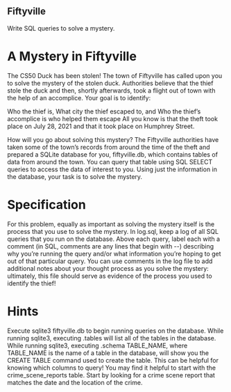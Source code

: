 ## Fiftyville
Write SQL queries to solve a mystery.

# A Mystery in Fiftyville
The CS50 Duck has been stolen! The town of Fiftyville has called upon you to solve the mystery of the stolen duck. Authorities believe 
that the thief stole the duck and then, shortly afterwards, took a flight out of town with the help of an accomplice. Your goal is to identify:

Who the thief is,
What city the thief escaped to, and
Who the thief’s accomplice is who helped them escape
All you know is that the theft took place on July 28, 2021 and that it took place on Humphrey Street.

How will you go about solving this mystery? The Fiftyville authorities have taken some of the town’s records from around the time of the theft 
and prepared a SQLite database for you, fiftyville.db, which contains tables of data from around the town. You can query that table using SQL 
SELECT queries to access the data of interest to you. Using just the information in the database, your task is to solve the mystery.

# Specification
For this problem, equally as important as solving the mystery itself is the process that you use to solve the mystery. In log.sql, keep a log of 
all SQL queries that you run on the database. Above each query, label each with a comment (in SQL, comments are any lines that begin with --) 
describing why you’re running the query and/or what information you’re hoping to get out of that particular query. You can use comments
in the log file to add additional notes about your thought process as you solve the mystery: ultimately, this file should serve as evidence of 
the process you used to identify the thief!

# Hints
Execute sqlite3 fiftyville.db to begin running queries on the database.
While running sqlite3, executing .tables will list all of the tables in the database.
While running sqlite3, executing .schema TABLE_NAME, where TABLE_NAME is the name of a table in the database, will show you the CREATE TABLE command
used to create the table. This can be helpful for knowing which columns to query!
You may find it helpful to start with the crime_scene_reports table. Start by looking for a crime scene report that matches the date and the location
of the crime.
